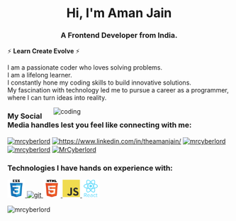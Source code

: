 <h1 align="center">Hi, I'm Aman Jain</h1>
<h3 align="center">A Frontend Developer from India.</h3>

⚡ **Learn Create Evolve** ⚡

I am a passionate coder who loves solving problems. <br>
I am a lifelong learner. <br>
I constantly hone my coding skills to build innovative solutions. <br>
My fascination with technology led me to pursue a career as a programmer,<br> where I can turn ideas into reality. <br>



<img align="right" alt="coding" width="400" src="https://gifdb.com/images/file/animated-man-computer-coding-nae6mec378lsg1i3.gif">



<h3 align="left">
My Social Media handles lest you feel like connecting with me:</h3>
<p align="left">
<a href="https://twitter.com/mrcyberlord" target="blank"><img align="center" src="https://raw.githubusercontent.com/rahuldkjain/github-profile-readme-generator/master/src/images/icons/Social/twitter.svg" alt="mrcyberlord" height="30" width="40" /></a>
<a href="https://www.linkedin.com/in/theamanjain/" target="blank"><img align="center" src="https://raw.githubusercontent.com/rahuldkjain/github-profile-readme-generator/master/src/images/icons/Social/linked-in-alt.svg" alt="https://www.linkedin.com/in/theamanjain/" height="30" width="40" /></a>
<a href="https://instagram.com/mrcyberlord" target="blank"><img align="center" src="https://raw.githubusercontent.com/rahuldkjain/github-profile-readme-generator/master/src/images/icons/Social/instagram.svg" alt="mrcyberlord" height="30" width="40" /></a>
<a href="https://www.leetcode.com/mrcyberlord" target="blank"><img align="center" src="https://raw.githubusercontent.com/rahuldkjain/github-profile-readme-generator/master/src/images/icons/Social/leet-code.svg" alt="mrcyberlord" height="30" width="40" /></a>
<a href="https://www.hackerrank.com/MrCyberlord" target="blank"><img align="center" src="https://raw.githubusercontent.com/rahuldkjain/github-profile-readme-generator/master/src/images/icons/Social/hackerearth.svg" alt="MrCyberlord" height="30" width="40" /></a>
</p>

<h3 align="left">Technologies I have hands on experience with:</h3>
<p align="left"> <a href="https://www.w3schools.com/css/" target="_blank" rel="noreferrer"> <img src="https://raw.githubusercontent.com/devicons/devicon/master/icons/css3/css3-original-wordmark.svg" alt="css3" width="40" height="40"/> </a> <a href="https://git-scm.com/" target="_blank" rel="noreferrer"> <img src="https://www.vectorlogo.zone/logos/git-scm/git-scm-icon.svg" alt="git" width="40" height="40"/> </a> <a href="https://www.w3.org/html/" target="_blank" rel="noreferrer"> <img src="https://raw.githubusercontent.com/devicons/devicon/master/icons/html5/html5-original-wordmark.svg" alt="html5" width="40" height="40"/> </a> <a href="https://developer.mozilla.org/en-US/docs/Web/JavaScript" target="_blank" rel="noreferrer"> <img src="https://raw.githubusercontent.com/devicons/devicon/master/icons/javascript/javascript-original.svg" alt="javascript" width="40" height="40"/> </a> <a href="https://reactjs.org/" target="_blank" rel="noreferrer"> <img src="https://raw.githubusercontent.com/devicons/devicon/master/icons/react/react-original-wordmark.svg" alt="react" width="40" height="40"/> </a> </p>

<p><img align="center" src="https://github-readme-stats.vercel.app/api/top-langs?username=mrcyberlord&show_icons=true&locale=en&layout=compact" alt="mrcyberlord" /></p>
